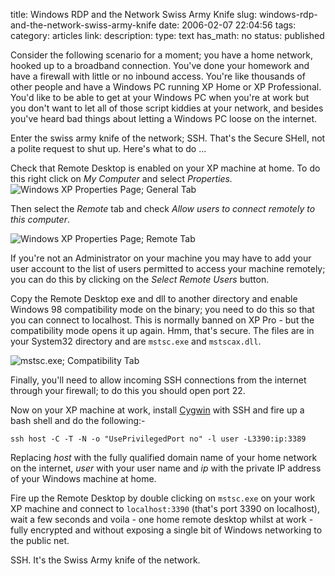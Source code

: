 title: Windows RDP and the Network Swiss Army Knife
slug: windows-rdp-and-the-network-swiss-army-knife
date: 2006-02-07 22:04:56
tags: 
category: articles
link: 
description: 
type: text
has_math: no
status: published

Consider the following scenario for a moment; you have a home network, hooked up to a broadband connection. You've done your homework and have a firewall with little or no inbound access. You're like thousands of other people and have a Windows PC running XP Home or XP Professional. You'd like to be able to get at your Windows PC when you're at work but you don't want to let all of those script kiddies at your network, and besides you've heard bad things about letting a Windows PC loose on the internet.

Enter the swiss army knife of the network; SSH. That's the Secure SHell, not a polite request to shut up. Here's what to do ...

<!-- TEASER_END -->

Check that Remote Desktop is enabled on your XP machine at home. To do this right click on *My Computer* and select *Properties.*
![Windows XP Properties Page; General Tab](/wp-content/uploads/2006/02/General.jpg "Windows XP Properties Page; General Tab")

Then select the *Remote* tab and check *Allow users to connect remotely to this computer*.

![Windows XP Properties Page; Remote Tab](/wp-content/uploads/2006/02/Remote.jpg)

If you're not an Administrator on your machine you may have to add your user account to the list of users permitted to access your machine remotely; you can do this by clicking on the *Select Remote Users* button.

Copy the Remote Desktop exe and dll to another directory and enable Windows 98 compatibility mode on the binary; you need to do this so that you can connect to localhost. This is normally banned on XP Pro - but the compatibility mode opens it up again. Hmm, that's secure. The files are in your System32 directory and are `mstsc.exe` and `mstscax.dll`.

![mstsc.exe; Compatibility Tab](/wp-content/uploads/2006/02/Compatibility.jpg)

Finally, you'll need to allow incoming SSH connections from the internet through your firewall; to do this you should open port 22.

Now on your XP machine at work, install [Cygwin](https://www.cygwin.com "Cygwin Home Page") with SSH and fire up a bash shell and do the following:-



```
ssh host -C -T -N -o "UsePrivilegedPort no" -l user -L3390:ip:3389
```

Replacing *host* with the fully qualified domain name of your home network on the internet, *user* with your user name and *ip* with the private IP address of your Windows machine at home.

Fire up the Remote Desktop by double clicking on `mstsc.exe` on your work XP machine and connect to `localhost:3390` (that's port 3390 on localhost), wait a few seconds and voila - one home remote desktop whilst at work - fully encrypted and without exposing a single bit of Windows networking to the public net.

SSH. It's the Swiss Army knife of the network.

